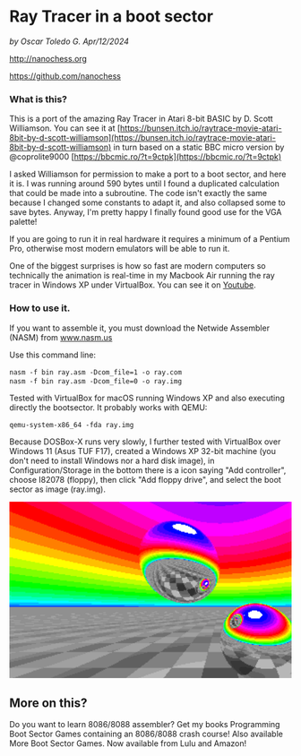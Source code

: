 # Ray Tracer in a boot sector

*by Oscar Toledo G. Apr/12/2024*

http://nanochess.org

https://github.com/nanochess

### What is this?

This is a port of the amazing Ray Tracer in Atari 8-bit BASIC by D. Scott Williamson. You can see it at [https://bunsen.itch.io/raytrace-movie-atari-8bit-by-d-scott-williamson](https://bunsen.itch.io/raytrace-movie-atari-8bit-by-d-scott-williamson) in turn based on a static BBC micro version by @coprolite9000 [https://bbcmic.ro/?t=9ctpk](https://bbcmic.ro/?t=9ctpk)

I asked Williamson for permission to make a port to a boot sector, and here it is. I was running around 590 bytes until I found a duplicated calculation that could be made into a subroutine. The code isn't exactly the same because I changed some constants to adapt it, and also collapsed some to save bytes. Anyway, I'm pretty happy I finally found good use for the VGA palette!

If you are going to run it in real hardware it requires a minimum of a Pentium Pro, otherwise most modern emulators will be able to run it.

One of the biggest surprises is how so fast are modern computers so technically the animation is real-time in my Macbook Air running the ray tracer in Windows XP under VirtualBox. You can see it on [Youtube](https://www.youtube.com/watch?v=AZdzECF2Huw).

### How to use it.

If you want to assemble it, you must download the Netwide Assembler (NASM) from www.nasm.us

Use this command line:

    nasm -f bin ray.asm -Dcom_file=1 -o ray.com
    nasm -f bin ray.asm -Dcom_file=0 -o ray.img

Tested with VirtualBox for macOS running Windows XP and also executing directly the bootsector. It probably works with QEMU:

    qemu-system-x86_64 -fda ray.img

Because DOSBox-X runs very slowly, I further tested with VirtualBox over Windows 11 (Asus TUF F17), created a Windows XP 32-bit machine (you don't need to install Windows nor a hard disk image), in Configuration/Storage in the bottom there is a icon saying "Add controller", choose I82078 (floppy), then click "Add floppy drive", and select the boot sector as image (ray.img).

![Ray tracer in a boot sector](RayTracer.png)

## More on this?

Do you want to learn 8086/8088 assembler? Get my books Programming Boot Sector Games containing an 8086/8088 crash course! Also available More Boot Sector Games. Now available from Lulu and Amazon!

